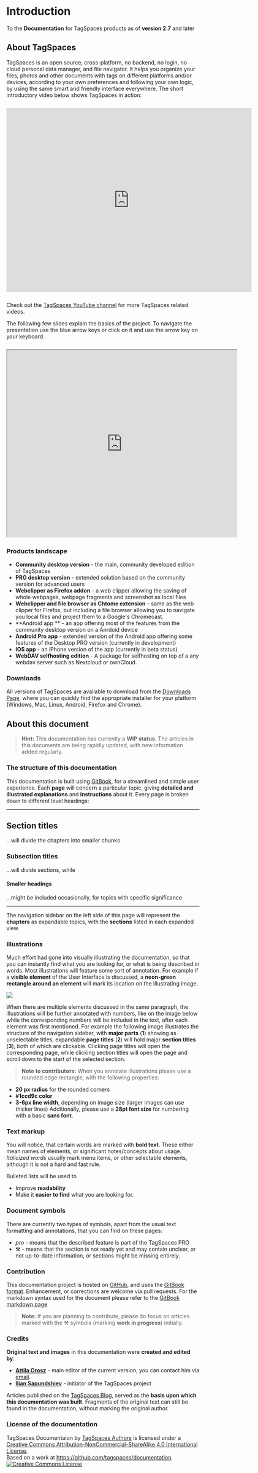# Introduction

To the **Documentation** for TagSpaces products as of **version 2.7** and later

## About TagSpaces
TagSpaces is an open source, cross-platform, no backend, no login, no cloud personal data manager, and file navigator. It helps you organize your files, photos and other documents with tags on different platforms and/or devices, according to your own preferences and following your own logic, by using the same smart and friendly interface everywhere. The short introductory video below shows TagSpaces in action:

<iframe width="640" height="480" style="display:block; margin: 25px auto" src="https://www.youtube-nocookie.com/embed/8rMo5EFAqgM?rel=0" frameborder="0" allowfullscreen></iframe>

Check out the [TagSpaces YouTube channel](https://www.youtube.com/channel/UCzfSaeg-7mpt96UI97zwbfQ) for more TagSpaces related videos.

The following few slides explain the basics of the project. To navigate the presentation use the blue arrow keys or click on it and use the arrow key on your keyboard.

<iframe  style="display:block; margin: 25px auto" src="https://www.slideshare.net/slideshow/embed_code/33371724?rel=0" width="599" height="487"  style="border:none;" allowfullscreen> </iframe>

### Products landscape

* **Community desktop version** - the main, community developed edition of TagSpaces
* **PRO desktop version** - extended solution based on the community version for advanced users
* **Webclipper as Firefox addon** - a web clipper allowing the saving of whole webpages, webpage fragments and screenshot as local files
* **Webclipper and file browser as Chtome extension** - same as the web clipper for Firefox, but including a file browser allowing you to navigate you local files and project them to a Google's Chromecast.
* **Android app ** - an app offering most of the features from the community desktop version on a Anrdoid device
* **Android Pro app** - extended version of the Android app offering some features of the Desktop PRO version (currently in development)
* **IOS app** - an iPhone version of the app (currently in beta status)
* **WebDAV selfhosting edition** - A package for selfhosting on top of a any webdav server such as Nextcloud or ownCloud.

### Downloads

All versions of TagSpaces are available to download from the [Downloads Page](https://www.tagspaces.org/downloads), where you can quickly find the appropriate installer for your platform (Windows, Mac, Linux, Android, Firefox and Chrome).


## About this document

>**Hint:** This documentation has currently a **WIP status**. The articles in this documents are being rapidly updated, with new information added regularly.


### The structure of this documentation

This documentation is built using [GitBook](https://www.gitbook.com), for a streamlined and simple user experience. Each **page** will concern a particular topic, giving **detailed and illustrated explanations** and **instructions** about it. Every page is broken down to different level headings:

------

## Section titles

...will divide the chapters into smaller chunks

### Subsection titles

...will divide sections, while

#### Smaller headings

...might be included occasionally, for topics with specific significance

------

The navigation sidebar on the left side of this page will represent the **chapters** as expandable topics, with the **sections** listed in each expanded view.

### Illustrations
Much effort had gone into visually illustrating the documentation, so that you can instantly find what you are looking for, or what is being described in words. Most illustrations will feature some sort of annotation. For example if a **visible element** of the User Interface is discussed, a **neon-green rectangle around an element** will mark its location on the illustrating image.

![](/media/introduction-main-screen.png)

When there are multiple elements discussed in the same paragraph, the illustrations will be further annotated with numbers, like on the image below while the corresponding numbers will be included in the text, after each element was first mentioned. For example the following image illustrates the structure of the navigation sidebar, with **major parts** (**1**) showing as unselectable titles, expandable **page titles** (**2**) will hold major **section titles** (**3**), both of which are clickable. Clicking page titles will open the corresponding page, while clicking section titles will open the page and scroll down to the start of the selected section.

>**Note to contributors:** When you annotate illustrations please use a rounded edge rectangle, with the following properties:
* **20 px radius** for the rounded corners
* **#1ccd9c color**
* **3-6px line width**, depending on image size (larger images can use thicker lines)
Additionally, please use a **28pt font size** for numbering with a basic **sans font**.

### Text markup

You will notice, that certain words are marked with **bold text**. These either mean names of elements, or significant notes/concepts about usage. *Italicized words* usually mark menu items, or other selectable elements, although it is not a hard and fast rule.

Bulleted lists will be used to
* Improve **readability**
* Make it **easier to find** what you are looking for.


### Document symbols

There are currently two types of symbols, apart from the usual text formatting and annotations, that you can find on these pages:

 * <i class="profeature">pro</i> - means that the described feature is part of the TagSpaces PRO
 * ⚒ - means that the section is not ready yet and may contain unclear, or not up-to-date information, or sections might be missing entirely.

### Contribution
This documentation project is hosted on [GitHub](https://github.com/tagspaces/documentation), and uses the [GitBook format](https://www.gitbook.com/). Enhancement, or corrections are welcome via pull requests. For the markdown syntax used for the document please refer to the [GitBook markdown page](https://toolchain.gitbook.com/syntax/markdown.html)

>**Note:** If you are planning to contribute, please do focus on articles marked with the ⚒ symbols (marking **work in progress**) initially.


### Credits

**Original text and images** in this documentation were **created and edited by**:
 * [**Attila Orosz**](https://www.linkedin.com/in/attila-orosz-43832114) - main editor of the current version, you can contact him via [email](mailto:attila.orosz@mail.com).
 * [**Ilian Sapundshiev**](https://www.ilian.me) - initiator of the TagSpaces project

Articles published on the [TagSpaces Blog](https://www.tagspaces.org/blog/), served as the **basis upon which this documentation was built**. Fragments of the original text can still be found in the documentation, without marking the original author.

### License of the documentation

<span xmlns:dct="http://purl.org/dc/terms/" property="dct:title">TagSpaces Documentaion</span> by <a xmlns:cc="http://creativecommons.org/ns#" href="http://tagspaces.org" property="cc:attributionName" rel="cc:attributionURL">TagSpaces Authors</a> is licensed under a <a rel="license" href="http://creativecommons.org/licenses/by-nc-sa/4.0/">Creative Commons Attribution-NonCommercial-ShareAlike 4.0 International License</a>.<br />Based on a work at <a xmlns:dct="http://purl.org/dc/terms/" href="https://github.com/tagspaces/documentation" rel="dct:source">https://github.com/tagspaces/documentation</a>.
<br>
<a rel="license" href="http://creativecommons.org/licenses/by-nc-sa/4.0/"><img alt="Creative Commons License" style="border-width:0" src="https://i.creativecommons.org/l/by-nc-sa/4.0/88x31.png" /></a>